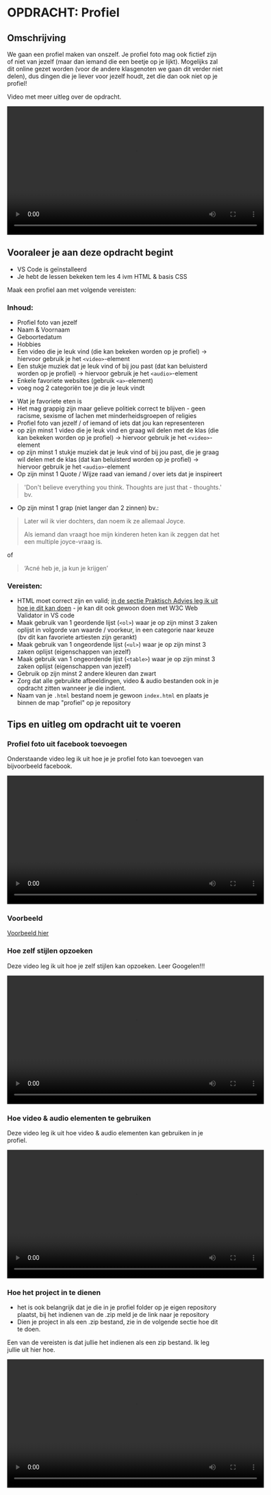 # OPDRACHT: Profiel

## Omschrijving

We gaan een profiel maken van onszelf. Je profiel foto mag ook fictief zijn of niet van jezelf (maar dan iemand die een beetje op je lijkt). Mogelijks zal dit online gezet worden (voor de andere klasgenoten we gaan dit verder niet delen), dus dingen die je liever voor jezelf houdt, zet die dan ook niet op je profiel!

Video met meer uitleg over de opdracht.

<video width="600" controls>
<source src="profiel-opdracht.mkv">
</video>

## Vooraleer je aan deze opdracht begint

- VS Code is geïnstalleerd
- Je hebt de lessen bekeken tem les 4 ivm HTML & basis CSS


Maak een profiel aan met volgende vereisten:

### Inhoud:
* Profiel foto van jezelf
* Naam & Voornaam
* Geboortedatum
* Hobbies
* Een video die je leuk vind (die kan bekeken worden op je profiel) -> hiervoor gebruik je het `<video>`-element
* Een stukje muziek dat je leuk vind of bij jou past (dat kan beluisterd worden op je profiel) -> hiervoor gebruik je het `<audio>`-element
* Enkele favoriete websites (gebruik `<a>`-element)
* voeg nog 2 categoriën toe je die je leuk vindt
- Wat je favoriete eten is
- Het mag grappig zijn maar gelieve politiek correct te blijven - geen racisme, sexisme of lachen met minderheidsgroepen of religies
- Profiel foto van jezelf / of iemand of iets dat jou kan representeren
- op zijn minst 1 video die je leuk vind en graag wil delen met de klas (die kan bekeken worden op je profiel) -> hiervoor gebruik je het `<video>`-element
- op zijn minst 1 stukje muziek dat je leuk vind of bij jou past, die je graag wil delen met de klas (dat kan beluisterd worden op je profiel) -> hiervoor gebruik je het `<audio>`-element
- Op zijn minst 1 Quote / Wijze raad van iemand / over iets dat je inspireert

> 'Don't believe everything you think. Thoughts are just that - thoughts.' bv.

- Op zijn minst 1 grap (niet langer dan 2 zinnen) bv.:

> Later wil ik vier dochters, dan noem ik ze allemaal Joyce.
>
> Als iemand dan vraagt hoe mijn kinderen heten kan ik zeggen dat het een multiple joyce-vraag is.

of

> ‘Acné heb je, ja kun je krijgen’


### Vereisten:
* HTML moet correct zijn en valid; [in de sectie Praktisch Advies leg ik uit hoe je dit kan doen](https://goldflow.github.io/website-productie/praktisch-advies/#HTML-Valideren) - je kan dit ook gewoon doen met W3C Web Validator in VS code
* Maak gebruik van 1 geordende lijst (`<ol>`) waar je op zijn minst 3 zaken oplijst in volgorde van waarde / voorkeur, in een categorie naar keuze (bv dit kan favoriete artiesten zijn gerankt)
* Maak gebruik van 1 ongeordende lijst (`<ul>`) waar je op zijn minst 3 zaken oplijst (eigenschappen van jezelf)
* Maak gebruik van 1 ongeordende lijst (`<table>`) waar je op zijn minst 3 zaken oplijst (eigenschappen van jezelf)
* Gebruik op zijn minst 2 andere kleuren dan zwart
* Zorg dat alle gebruikte afbeeldingen, video & audio bestanden ook in je opdracht zitten wanneer je die indient.
* Naam van je `.html` bestand noem je gewoon `index.html` en plaats je binnen de map "profiel" op je repository

## Tips en uitleg om opdracht uit te voeren

### Profiel foto uit facebook toevoegen

Onderstaande video leg ik uit hoe je je profiel foto kan toevoegen van bijvoorbeeld facebook.

<video width="600" controls>
<source src="profiel-foto-toevoegen.mkv">
</video>

### Voorbeeld

[Voorbeeld hier](https://goldflow.github.io/website-productie/voorbeeld-profiel)

### Hoe zelf stijlen opzoeken

Deze video leg ik uit hoe je zelf stijlen kan opzoeken. Leer Googelen!!!

<video width="600" controls>
<source src="zelf-stijlen-opzoeken.mkv">
</video>

### Hoe video & audio elementen te gebruiken

Deze video leg ik uit hoe video & audio elementen kan gebruiken in je profiel.

<video width="600" controls>
<source src="profiel-extra-info-video-audio.mkv">
</video>


### Hoe het project in te dienen

* het is ook belangrijk dat je die in je profiel folder op je eigen repository plaatst, bij het indienen van de .zip meld je de link naar je repository
* Dien je project in als een .zip bestand, zie in de volgende sectie hoe dit te doen.

Een van de vereisten is dat jullie het indienen als een zip bestand. Ik leg jullie uit hier hoe.

<video width="600" controls>
<source src="how-to-zip-project.mkv">
</video>



